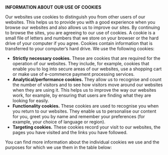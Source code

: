 **INFORMATION ABOUT OUR USE OF COOKIES** 

Our websites use cookies to distinguish you from other users of our websites. This helps us to provide you with a good experience when you browse our websites and also allows us to improve our sites. By continuing to browse the sites, you are agreeing to our use of cookies. A cookie is a small file of letters and numbers that we store on your browser or the hard drive of your computer if you agree. Cookies contain information that is transferred to your computer’s hard drive. We use the following cookies:

*   **Strictly necessary cookies.** These are cookies that are required for the operation of our websites. They include, for example, cookies that enable you to log into secure areas of our websites, use a shopping cart or make use of e-commerce payment processing services.
*   **Analytical/performance cookies.** They allow us to recognise and count the number of visitors and to see how visitors move around our websites when they are using it. This helps us to improve the way our websites work, for example, by ensuring that users are finding what they are looking for easily.
*   **Functionality cookies.** These cookies are used to recognise you when you return to our websites. They enable us to personalise our content for you, greet you by name and remember your preferences (for example, your choice of language or region).
*   **Targeting cookies.** These cookies record your visit to our websites, the pages you have visited and the links you have followed.

You can find more information about the individual cookies we use and the purposes for which we use them in the table below: 
 
